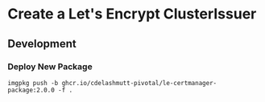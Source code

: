 # Create a Let's Encrypt ClusterIssuer

## Development
### Deploy New Package
```
imgpkg push -b ghcr.io/cdelashmutt-pivotal/le-certmanager-package:2.0.0 -f .
```